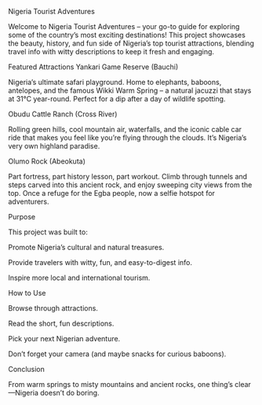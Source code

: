 Nigeria Tourist Adventures

Welcome to Nigeria Tourist Adventures – your go-to guide for exploring some of the country’s most exciting destinations! This project showcases the beauty, history, and fun side of Nigeria’s top tourist attractions, blending travel info with witty descriptions to keep it fresh and engaging.

Featured Attractions
Yankari Game Reserve (Bauchi)

Nigeria’s ultimate safari playground. Home to elephants, baboons, antelopes, and the famous Wikki Warm Spring – a natural jacuzzi that stays at 31°C year-round. Perfect for a dip after a day of wildlife spotting.

Obudu Cattle Ranch (Cross River)

Rolling green hills, cool mountain air, waterfalls, and the iconic cable car ride that makes you feel like you’re flying through the clouds. It’s Nigeria’s very own highland paradise.

Olumo Rock (Abeokuta)

Part fortress, part history lesson, part workout. Climb through tunnels and steps carved into this ancient rock, and enjoy sweeping city views from the top. Once a refuge for the Egba people, now a selfie hotspot for adventurers.

Purpose

This project was built to:

Promote Nigeria’s cultural and natural treasures.

Provide travelers with witty, fun, and easy-to-digest info.

Inspire more local and international tourism.

How to Use

Browse through attractions.

Read the short, fun descriptions.

Pick your next Nigerian adventure.

Don’t forget your camera (and maybe snacks for curious baboons).

Conclusion

From warm springs to misty mountains and ancient rocks, one thing’s clear—Nigeria doesn’t do boring.